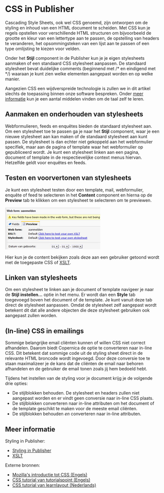 # CSS in Publisher

Cascading Style Sheets, ook wel CSS genoemd, zijn ontworpen om de styling 
en inhoud van een HTML document te scheiden. Met CSS kun je regels opstellen 
voor verschillende HTML structuren om bijvoorbeeld de grootte en kleur van een 
lettertype aan te passen, de opstelling van headers te veranderen, het 
opsommingsteken van een lijst aan te passen of een type omlijsting te 
kiezen voor velden.

Onder het **Stijl** component in de Publisher kun je je eigen stylesheets 
aanmaken of een standaard CSS stylesheet aanpassen. De standaard stylesheet 
bevat duidelijke comments (beginnend met /\* en eindigend met \*/) waaraan 
je kunt zien welke elementen aangepast worden en op welke manier.

Aangezien CSS een wijdverspreide technologie is zullen we in dit artikel 
slechts de toepassing binnen onze software bespreken. Onder 
[meer informatie](./css#meer-informatie) kun je een aantal middelen 
vinden om de taal zelf te leren.

## Aanmaken en onderhouden van stylesheets

Webformulieren, feeds en enquêtes bieden de standaard stylesheet aan. Om een 
stylesheet toe te passen ga je naar het **Stijl** component, waar je 
een nieuwe stylesheet aan kan maken of de standaard stylesheet aan kunt passen. 
De stylesheet is dan echter niet gekoppeld aan het webformulier specifiek, maar 
aan de pagina of template waar het webformulier op gepubliceerd wordt. 
Je kunt een stylesheet linken aan een pagina, document of template in de 
respectievelijke context menus hiervan. Hetzelfde geldt voor enquêtes en 
feeds.

## Testen en voorvertonen van stylesheets

Je kunt een stylesheet testen door een template, mail, webformulier, enquête 
of feed te selecteren in het **Content** component en hierna op de **Preview** 
tab te klikken om een stylesheet te selecteren om te previewen.

![Preview style or xslt](../images/previewstyleorxslt.jpg)

Hier kun je de content bekijken zoals deze aan een gebruiker getoond wordt 
met de toegepaste CSS of [XSLT](./xslt).

## Linken van stylesheets

Om een stylesheet te linken aan je document of template navigeer je naar de 
**Stijl instellen...** optie in het menu. Er wordt dan een **Style** tab 
toegevoegd boven het document of de template. Je kunt vanuit deze tab 
direct de stylesheet aanpassen. Omdat de stylesheet zelf aangepast wordt 
betekent dit dat alle andere objecten die deze stylesheet gebruiken ook 
aangepast zullen worden.

## (In-line) CSS in emailings

Sommige belangrijke email cliënten kunnen of willen CSS niet correct afhandelen. 
Daarom biedt Copernica de optie te converteren naar in-line CSS. Dit betekent 
dat sommige code uit de styling sheet direct in de relevante HTML broncode wordt 
ingevoegd. Door deze conversie toe te staan maximalizeer je de kans dat de 
cliënten de email naar behoren afhandelen en de gebruiker de email tonen 
zoals jij hem bedoeld hebt.

Tijdens het instellen van de styling voor je document krijg je de volgende 
drie opties:
-   De stijlblokken behouden. De stylesheet en headers zullen niet aangepast 
    worden en er vindt geen conversie naar in-line CSS plaats.
-   De stijlblokken converteren naar in-line attributen om het 
    document of de template geschikt te maken voor de meeste email cliënten.
-   De stijlblokken behouden *en* converteren naar in-line attributen.

## Meer informatie

Styling in Publisher:
* [Styling in Publisher](./emailing-publisher-styling)
* [XSLT](./xslt)

Externe bronnen:
* [Mozilla's introductie tot CSS (Engels)](https://developer.mozilla.org/en-US/docs/Learn/CSS/Introduction_to_CSS) 
* [CSS tutorial van tutorialspoint (Engels)](https://www.tutorialspoint.com/css/)
* [CSS tutorial van learnlayout (Nederlands)](http://nl.learnlayout.com/)


